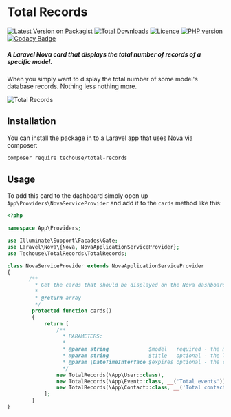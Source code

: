 # Total Records

[![Latest Version on Packagist](https://img.shields.io/packagist/v/techouse/total-records.svg?style=flat)](https://packagist.org/packages/techouse/total-records)
[![Total Downloads](https://img.shields.io/packagist/dt/techouse/total-records.svg?style=flat)](https://packagist.org/packages/techouse/total-records)
[![Licence](https://img.shields.io/packagist/l/techouse/total-records.svg)](https://packagist.org/packages/techouse/total-records)
[![PHP version](https://img.shields.io/packagist/php-v/techouse/total-records/dev-master.svg)](https://packagist.org/packages/techouse/total-records)
[![Codacy Badge](https://api.codacy.com/project/badge/Grade/ac8d5e664bf647f398421bac5efc02c7)](https://www.codacy.com/manual/techouse/total-records?utm_source=github.com&amp;utm_medium=referral&amp;utm_content=techouse/total-records&amp;utm_campaign=Badge_Grade)


##### A Laravel Nova card that displays the total number of records of a specific model.

When you simply want to display the total number of some model's database records. Nothing less nothing more.

![Total Records](./screenshot.png)

## Installation

You can install the package in to a Laravel app that uses [Nova](https://nova.laravel.com) via composer:

```bash
composer require techouse/total-records
```

## Usage

To add this card to the dashboard simply open up `App\Providers\NovaServiceProvider` and add it to the `cards` method like this:

```php
<?php

namespace App\Providers;

use Illuminate\Support\Facades\Gate;
use Laravel\Nova\{Nova, NovaApplicationServiceProvider};
use Techouse\TotalRecords\TotalRecords;

class NovaServiceProvider extends NovaApplicationServiceProvider
{
       /**
         * Get the cards that should be displayed on the Nova dashboard.
         *
         * @return array
         */
        protected function cards()
        {
            return [
                /**
                  * PARAMETERS:
                  *
                  * @param string             $model   required - the model you want to get the total count of
                  * @param string             $title   optional - the label you want to display in the Nova Card before the model count
                  * @param \DateTimeInterface $expires optional - the cache expiry time
                  */
                new TotalRecords(\App\User::class),                                            // minimum required parameters
                new TotalRecords(\App\Event::class, __('Total events')),                       // with custom label
                new TotalRecords(\App\Contact::class, __('Total contacts'), now()->addHour()), // cached for 1 hour
            ];
        }
}
```
